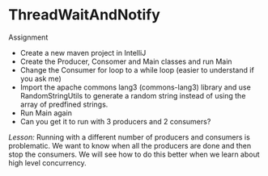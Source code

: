 # ThreadWaitAndNotify

Assignment

- Create a new maven project in IntelliJ
- Create the Producer, Consomer and Main classes and run Main
- Change the Consumer for loop to a while loop (easier to understand if you ask me)
- Import the apache commons lang3 (commons-lang3) library and use RandomStringUtils to generate a random string instead of using the array of predfined strings.
- Run Main again
- Can you get it to run with 3 producers and 2 consumers?

*Lesson:* 
Running with a different number of producers and consumers is problematic. We want to know when all the producers are done and then stop the consumers. We will see how to do this better when we learn about high level concurrency.
